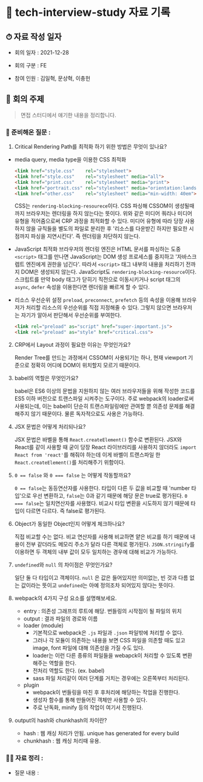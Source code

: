 # 📕 tech-interview-study 자료 기록

## ⏱ 자료 작성 일자

* 회의 일자 : 2021-12-28

[comment]: <> (2021-00-00로 기록해주세요)

* 회의 구분 : FE

[comment]: <> (BE / FE 로 기록해주세요)

* 참여 인원 : 김일혁, 문상혁, 이충헌

[comment]: <> (회의에 참여한 인원을 적어주세요)

## 👏 회의 주제

> 면접 스터디에서 얘기한 내용을 정리합니다.

### 📃 준비해온 질문 :

1. Critical Rendering Path를 최적화 하기 위한 방법은 무엇이 있나요?

- media query, media type을 이용한 CSS 최적화
  ```html
  <link href="style.css"    rel="stylesheet">
  <link href="style.css"    rel="stylesheet" media="all">
  <link href="print.css"    rel="stylesheet" media="print">
  <link href="portrait.css" rel="stylesheet" media="orientation:landscape">
  <link href="other.css"    rel="stylesheet" media="min-width: 40em">

  ```
  CSS는 `rendering-blocking-resourece`이다. CSS 파싱해 CSSOM이 생성될때까지 브라우저는 렌더링을 하지 않는다는 뜻이다.
  위와 같은 미디어 쿼리나 미디어 유형을 적어줌으로써 CRP 과정을 최적화할 수 있다.
  미디어 유형에 따라 당장 사용하지 않을 규칙들을 별도의 파일로 분리한 후 '리소스를 다운받긴 하지만 필요한 시점까지 파싱을 지연시킨다'.
  즉 렌더링을 차단하지 않는다.

- JavaScript 최적화
브라우저의 렌더링 엔진은 HTML 문서를 파싱하는 도중 `<script>` 태그를 만나면 JavaScript는 DOM 생성 프로세스를 중지하고 '자바스크렙트 엔진에게 권한을 넘긴다'.
따라서 `<script>` 태그 내부의 내용을 처리하기 전까지 DOM은 생성되지 않는다. JavaScript도 `rendering-blocking-resource`이다.
스크립트를 만약 body 태그가 닫히기 직전으로 이동시키거나 script 태그의 `async`, `defer` 속성을 이용한다면 렌더링을 빠르게 할 수 있다.

- 리소스 우선순위 설정
`preload`, `preconnect`, `prefetch` 등의 속성을 이용해 브라우저가 처리할 리소스의 우선순위를 직접 지정해줄 수 있다.
그렇지 않으면 브라우저는 자기가 알아서 판단해서 우선순위를 부여한다.
  ```html
  <link rel="preload" as="script" href="super-important.js">
  <link rel="preload" as="style" href="critical.css">
  ```

  
2. CRP에서 Layout 과정이 필요한 이유는 무엇인가요?

    Render Tree를 만드는 과정에서 CSSOM이 사용되기는 하나, 현재 viewport 기준으로 정확히 어디에 DOM이 위치할지 모르기 때문이다.

3. babel의 역할은 무엇인가요?

    babel은 ES6 이상의 문법을 지원하지 않는 여러 브라우저들을 위해 작성한 코드를 ES5 이하 버전으로 트랜스파일 시켜주는 도구이다.
    주로 webpack의 loader로써 사용되는데, 이는 babel이 단순히 트랜스파일링에만 관여할 뿐 의존성 문제를 해결해주지 않기 때문이다.
    물론 독자적으로도 사용은 가능하다.


4. JSX 문법은 어떻게 처리되나요?

    JSX 문법은 바벨을 통해 `React.createElement()` 함수로 변환된다.
    JSX와 React를 같이 사용할 때 굳이 당장 React 라이브러리를 사용하지 않더라도 `import React from 'react'`를 해줘야 하는데
    이게 바벨이 트랜스파일 한 `React.createElement()`를 처리해주기 위함이다.


5. `0 == false` 와 `0 === false` 는 어떻게 작동할까요?

    `0 == false`는 동등연산자를 사용한다. 타입이 다른 두 값을 비교할 때 'number 타입'으로 우선 변환하고, `false`는 0과 같기 때문에 해당 문은 true로 평가된다.
    `0 === false`는 일치연산자를 사용했다. 비교시 타입 변환을 시도하지 않기 때문에 타입이 다르면 다르다. 즉 false로 평가된다.


6. Object가 동일한 Object인지 어떻게 체크하나요?

    직접 비교할 수는 없다. 비교 연산자를 사용해 비교하면 얕은 비교를 하기 때문에 내용이 전부 같더라도 메모리 주소가 달라 다른 객체로 평가된다.
    `JSON.stringify`를 이용하면 두 객체의 내부 값이 모두 일치하는 경우에 대해 비교가 가능하다.


7. `undefined`와 `null` 의 차이점은 무엇인가요?

    일단 둘 다 타입이고 객체이다.
    `null` 은 값은 들어있지만 의미없는, 빈 것과 다름 없는 값이라는 뜻이고
    `undefined`는 아예 정의조차 되어있지 않다는 뜻이다.


8. webpack의 4가지 구성 요소를 설명해보세요.

    - entry : 의존성 그래프의 루트에 해당. 번들링의 시작점이 될 파일의 위치
    - output : 결과 파일의 경로와 이름
    - loader (module)
      - 기본적으로 webpack은 `.js` 파일과 `.json` 파일밖에 처리할 수 없다.
      - 그러나 각 모듈이 의존하는 내용을 보면 CSS 파일을 의존할 때도 있고 image, font 파일에 대해 의존성을 가질 수도 있다.
      - loader는 이런 다른 종류의 파일들을 webapck이 처리할 수 있도록 변환해주는 역할을 한다.
      - 전처리 역할도 한다. (ex. babel)
      - sass 파일 처리같이 여러 단계를 거치는 경우에는 오른쪽부터 처리된다.
    - plugin
      - webpack이 번들링을 마친 후 후처리에 해당하는 작업을 진행한다.
      - 생성자 함수를 통해 만들어진 객체만 사용할 수 있다.
      - 주로 난독화, minify 등의 작업이 여기서 진행된다.


9. output의 hash와 chunkhash의 차이란?

    - hash : 웹 캐싱 처리가 안됨. unique has generated for every build
    - chunkhash : 웹 캐싱 처리때 유용.

### 🙋‍♂ 자료 정리 :

* 질문 내용 : 

[comment]: <> (질문 내용에 따라 내용을 작성해주시면 됩니다.)

